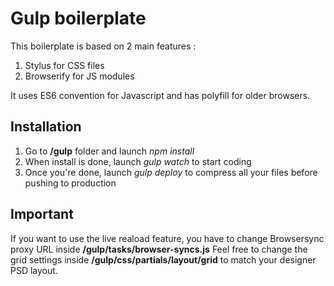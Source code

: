 # Gulp boilerplate

This boilerplate is based on 2 main features :

1. Stylus for CSS files
2. Browserify for JS modules

It uses ES6 convention for Javascript and has polyfill for older browsers.

## Installation

1. Go to **/gulp** folder and launch *npm install*
2. When install is done, launch *gulp watch* to start coding
3. Once you're done, launch *gulp deploy* to compress all your files before pushing to production

## Important
If you want to use the live reaload feature, you have to change Browsersync proxy URL inside **/gulp/tasks/browser-syncs.js**
Feel free to change the grid settings inside **/gulp/css/partials/layout/grid** to match your designer PSD layout.